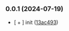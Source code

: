 ## <small>0.0.1 (2024-07-19)</small>

* [ + ] init ([13ac493](https://github.com/SuperWenZai/lerna-demo/commit/13ac493))
